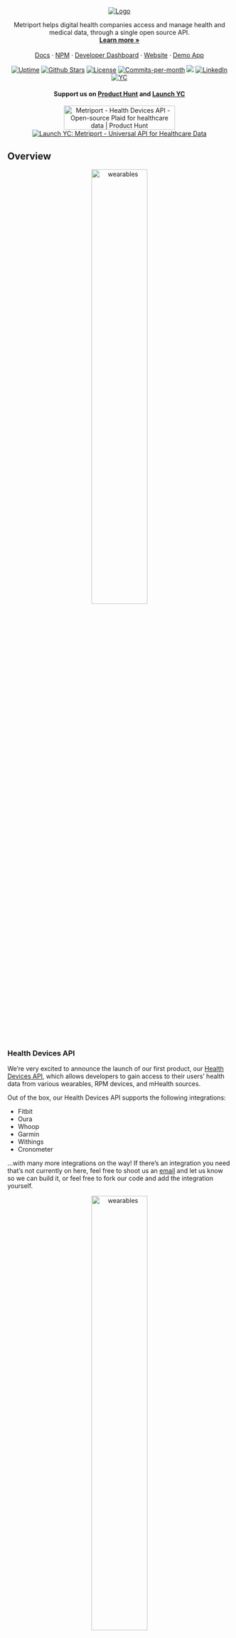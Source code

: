 <p align="center">
  <a href="https://github.com/metriport/metriport">
    <img src="https://metriport.com/logo.png" alt="Logo">
  </a>

  <p align="center">
    Metriport helps digital health companies access and manage health and medical data, through a single open source API.
    <br />
    <a href="https://metriport.com" target="_blank"><strong>Learn more »</strong></a>
    <br />
    <br />
    <a href="https://docs.metriport.com/" target="_blank">Docs</a>
    ·
    <a href="https://www.npmjs.com/package/@metriport/api" target="_blank">NPM</a>
    ·
    <a href="https://dash.metriport.com" target="_blank">Developer Dashboard</a>
    ·
    <a href="https://metriport.com" target="_blank">Website</a>
    ·
    <a href="https://github.com/metriport/metriport-demo-app" target="_blank">Demo App</a>
  </p>
</p>

<p align="center">
   <a href="https://metriport.statuspage.io/"><img src="https://betteruptime.com/status-badges/v1/monitor/a9kf.svg" alt="Uptime"></a>
   <a href="https://github.com/metriport/metriport/stargazers"><img src="https://img.shields.io/github/stars/metriport/metriport" alt="Github Stars"></a>
   <a href="https://github.com/metriport/metriport/blob/master/LICENSE"><img src="https://img.shields.io/badge/license-AGPLv3-purple" alt="License"></a>
   <a href="https://github.com/metriport/metriport/pulse"><img src="https://img.shields.io/github/commit-activity/m/metriport/metriport" alt="Commits-per-month"></a>
   <a href="https://twitter.com/metriport"><img src="https://img.shields.io/twitter/follow/metriport?style=flat"></a>
   <a href="https://www.linkedin.com/company/metriport"><img src="https://img.shields.io/static/v1?label=LinkedIn&message=Metriport (YC S22)&color=blue" alt="LinkedIn"></a>
   <a href="https://www.ycombinator.com/companies/metriport"><img src="https://img.shields.io/static/v1?label=Y Combinator&message=Metriport&color=orange" alt="YC"></a>
</p>

<div align="center">

#### Support us on [Product Hunt](https://www.producthunt.com/products/metriport-api) and [Launch YC](https://www.ycombinator.com/launches/Ghx-metriport-universal-api-for-healthcare-data)

<a href="https://www.producthunt.com/posts/metriport-health-devices-api?utm_source=badge-featured&utm_medium=badge&utm_souce=badge-metriport&#0045;health&#0045;devices&#0045;api" target="_blank"><img src="https://api.producthunt.com/widgets/embed-image/v1/featured.svg?post_id=371762&theme=light" alt="Metriport&#0032;&#0045;&#0032;Health&#0032;Devices&#0032;API - Open&#0045;source&#0032;Plaid&#0032;for&#0032;healthcare&#0032;data | Product Hunt" style="width: 250px; height: 54px;" width="250" height="54" /></a> <a href='https://www.ycombinator.com/launches/Ghx-metriport-universal-api-for-healthcare-data' target="_blank"><img src='https://www.ycombinator.com/launches/Ghx-metriport-universal-api-for-healthcare-data/upvote_embed.svg' alt='Launch YC: Metriport - Universal API for Healthcare Data'></a>

</div>

## **Overview**

<div align="center">
   <img width="50%" alt="wearables" src="https://metriport.com/wearables.svg">
</div>

### **Health Devices API**

We’re very excited to announce the launch of our first product, our [Health Devices API](https://metriport.com/devices), which allows developers to gain access to their users’ health data from various wearables, RPM devices, and mHealth sources.

Out of the box, our Health Devices API supports the following integrations:

- Fitbit
- Oura
- Whoop
- Garmin
- Withings
- Cronometer

...with many more integrations on the way! If there’s an integration you need that’s not currently on here, feel free to shoot us an [email](mailto:hello@metriport.ai) and let us know so we can build it, or feel free to fork our code and add the integration yourself.

<div align="center">
   <img width="50%" alt="wearables" src="https://metriport.com/graphic.svg">
</div>

### **Medical API (Coming Soon)**

Open-source with native FHIR support. More info on our Medical API here: https://metriport.com/medical

### **Demo App**

In addition to our APIs, we've published an open-source demo app for you to build with! Get started here: https://github.com/metriport/metriport-demo-app

## **Getting Started**

### **[Quickstart Guide](https://docs.metriport.com/getting-started/introduction) 🚀**

### **[Developer Dashboard](https://dash.metriport.com/) 💻**

### **[npm package](https://www.npmjs.com/package/@metriport/api)**

## **Repo Rundown**

### **API Server**

Backend for the Metriport API.

- Dir: `/api`
- URL: [https://api.metriport.com/](https://api.metriport.com/)
- Sandbox URL: [https://api.sandbox.metriport.com/](https://api.sandbox.metriport.com/)

### **Connect Widget**

Pre-built app that you can embed your own app! Use it to allow your users to authenticate with various data sources, allowing you to pull their health data from those sources.

<div align="left">
   <img width="50%" alt="connect widget" src="https://i.ibb.co/mNgMwyd/Screenshot-2022-12-20-at-3-51-47-PM.png">
</div>

- Dir: `/connect-widget`
- URL: [https://connect.metriport.com/](https://connect.metriport.com/?token=demo)

### **Infrastructure as Code**

We use AWS CDK as IaC.

- Dir: `/infra`

### **Docs**

Our beautiful developer documentation, powered by [mintlify](https://mintlify.com/) ❤️.

- Dir: `/docs`
- URL: [https://docs.metriport.com/](https://docs.metriport.com/getting-started/introduction)

---

## **Prerequisites**

Before getting started with the deployment or any development, ensure you have done the following:

1. Install the prerequisite programs:
   - [The latest LTS Node.js version](https://nodejs.org/en/download/).
   - [Docker Desktop](https://www.docker.com/products/docker-desktop/).
   - (Optional) [VS Code](https://code.visualstudio.com/) - recommended IDE.
   - (Optional) [DBeaver](https://dbeaver.io/) - recommended universal DB tool.
2. Create an AWS account.
3. Create an [AWS IAM admin user](https://docs.aws.amazon.com/IAM/latest/UserGuide/getting-started_create-admin-group.html).
4. Setup AWS `Route 53` to [handle the DNS for your domain, and create a hosted zone](https://docs.aws.amazon.com/Route53/latest/DeveloperGuide/migrate-dns-domain-inactive.html).
5. Follow modules 1 & 2 of [this guide](https://aws.amazon.com/getting-started/guides/setup-cdk/) for `Typescript` to bootstrap the `AWS CDK` on your local machine.
6. 🥳 🎉 🥳 🎉 🥳 🎉

## **Local Development**

### **API Server**

First, create a local environment file, to define your developer keys:

```shell
$ touch api/app/.env
$ echo "CRONOMETER_CLIENT_ID=<YOUR-ID>" > api/app/.env
$ echo "CRONOMETER_CLIENT_SECRET=<YOUR-SECRET>" > api/app/.env
$ echo "FITBIT_CLIENT_ID=<YOUR-KEY>" > api/app/.env
$ echo "FITBIT_CLIENT_SECRET=<YOUR-SECRET>" > api/app/.env
$ echo "GARMIN_CONSUMER_KEY=<YOUR-KEY>" > api/app/.env
$ echo "GARMIN_CONSUMER_SECRET=<YOUR-SECRET>" > api/app/.env
$ echo "OURA_CLINET_ID=<YOUR-KEY>" > api/app/.env
$ echo "OURA_CLIENT_SECRET=<YOUR-SECRET>" > api/app/.env
$ echo "WHOOP_CLIENT_ID=<YOUR-KEY>" > api/app/.env
$ echo "WHOOP_CLIENT_SECRET=<YOUR-KEY>" > api/app/.env
$ echo "WITHINGS_CLIENT_ID=<YOUR-SECRET>" > api/app/.env
$ echo "WITHINGS_CLIENT_SECRET=<YOUR-SECRET>" > api/app/.env
```

#### **Optional usage report**

The API server reports endpoint usage to an external service. This is optional.

A reachable service that accepts a `POST` request to the informed URL with the payload below is required:

```
{ "cxId": "<the account ID>", "cxUserId": "<the ID of the user who's data is being requested>" }
```

If you want to set it up, add this to the `.env` file:

```shell
$ echo "USAGE_URL=<YOUR-URL>" > api/app/.env
```

#### **Finalizing setting up the API Server**

Then to run the full back-end stack, use docker-compose to lauch a Postgres container, local instance of DynamoDB, and the Node server itself:

```shell
$ cd api/app
$ npm install # only needs to be run once
$ docker-compose -f docker-compose.dev.yml up --build
```

Now, the backend services will be available at:

- API Server: `0.0.0/0:8080`
- Postgres: `localhost:5432`
- DynamoDB: `localhost:8000`

#### **Database Migrations**

The API Server uses Sequelize as an ORM, and its migration component to update the DB with changes as the application
evolves. It also uses Umzug for programatic migration execution and typing.

When the application runs it automatically executes all migrations located under `src/sequelize/migrations` (in ascending order)
before the code is atually executed.

If you need to undo/revert a migration manually, you can use the CLI, which is a wrapper to Umzug's CLI (still under heavy
development at the time of this writing).

It requires DB credentials on the environment variable `DB_CREDS` (values from `docker-compose.dev.yml`, update as needed):

```shell
$ export DB_CREDS='{"username":"admin","password":"admin","dbname":"db","engine":"postgres","host":"localhost","port":5432}'
```

Run the CLI with:

```shell
$ npm i -g ts-node # only needs to be run once
$ cd api/app
$ ts-node src/sequelize/cli
```

Umzug's CLI is still in development at the time of this writing, so that's how one uses it:

- it will print the commands being sent to the DB
- followed by the result of the command
- it won't exit by default, you need to `ctrl+c`
- the command `up` executes all outstanding migrations
- the command `down` reverts one migration at a time

To create new migrations:

1. Duplicate a migration file on `./api/app/src/sequelize/migrations`
2. Rename the new file so the timestamp is close to the current time - it must be unique, migrations are executed in sorting order
3. Edit the migration file to perform the changes you want
   - `up` add changes to the DB (takes it to the new version)
   - `down` rolls back changes from the DB (goes back to the previous version)

#### **Additional stuff**

To do basic UI admin operations on the DynamoDB instance, you can do the following:

```shell
$ npm install npm install -g dynamodb-admin # only needs to be run once
$ DYNAMO_ENDPOINT=http://localhost:8000 dynamodb-admin # admin console will be available at http://localhost:8001/
```

To kill and clean-up the back-end, hit `CTRL + C` a few times, and run the following from the `api/app` directory:

```shell
$ docker-compose -f docker-compose.dev.yml down
```

To debug the backend, you can attach a debugger to the running Docker container by launching the `Docker: Attach to Node` configuration in VS Code. Note that this will support hot reloads 🔥🔥!

### **Connect Widget**

To run the Connect Widget:

```shell
$ cd connect-widget/widget
$ npm install # only needs to be run once
$ npm run start
```

---

## **Deployment Process**

### **Environment Setup**



### **API Server**

First, deploy the secrets stack. This will setup the secret keys required to run the server using AWS Secrets Manager. To deploy it, run the following commands:

```shell
$ cd server/infrastructure
$ npm install # only needs to be run once
$ cdk bootstrap # only needs to be run once
$ npm run prep-deploy
$ cdk deploy APISecretsStack
```

After the previous steps are done, define all of the required keys in the AWS console by navigating to the Secrets Manager.

Then, to deploy the back-end execute the following commands:

```shell
$ cd server/infrastructure
$ npm run prep-deploy
$ npm run deploy-infra-prod
```

After deployment, the API will be available at the specified domain (ie in this example `api.metriport.com`).

Note down the output of the CDK deploy, as you'll need it for deploying the Developer Dashboard (this should only need to be done once).

After deploying the back-end, you'll now also be able to deploy the sandbox environment. To do so, first fill out the `cognitoUserPoolID` in the sandbox stack properties using the output of the backend's CDK deploy, and then run the following command:

```shell
$ npm run deploy-infra-sandbox
```

### **Connect Widget**

First, build the widget by executing the following commands:

```shell
$ cd connect-widget/widget
$ npm run build
```

Then, to deploy the widget execute the following commands:

```shell
$ cd connect-widget/infrastructure
$ npm install # only needs to be run once
$ cdk bootstrap # only needs to be run once
$ npm run prep-deploy
$ cdk deploy -c domain=metriport.com -c subdomain=connect
```

After deployment, the app will be available at the specified domain (ie in this example `connect.metriport.com`).


## License

Distributed under the AGPLv3 License. See `LICENSE` for more information.

Copyright © Metriport 2022
